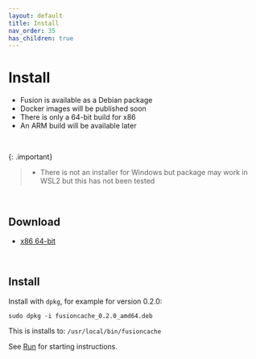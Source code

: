 ```yaml
---
layout: default
title: Install
nav_order: 35
has_children: true
---
```


# Install

- Fusion is available as a Debian package
- Docker images will be published soon
- There is only a 64-bit build for x86
- An ARM build will be available later

<br/>

{: .important}
>- There is not an installer for Windows but package may work in WSL2 but this has not been tested

<br/>

## Download
- [x86 64-bit](https://fusion.gateway.scarf.sh/package/fusioncache_0.2.0_amd64.deb)

<br/> 

## Install

Install with `dpkg`, for example for version 0.2.0:

`sudo dpkg -i fusioncache_0.2.0_amd64.deb`
 
This is installs to: `/usr/local/bin/fusioncache`

See [Run](run.md) for starting instructions.










